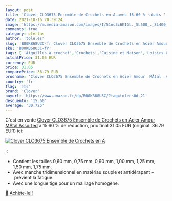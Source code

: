 ```yaml
---
layout: post
title: 'Clover CLO3675 Ensemble de Crochets en A avec 15.60 % rabais '
date: 2021-10-16 20:39:24
image: 'https://m.media-amazon.com/images/I/51nc3i6KIGL._SL500_._SL400_.jpg'
comments: true
category: ofertas
author: 'tole.es'
slug: 'B00KB68U3C-fr Clover CLO3675 Ensemble de Crochets en Acier Amour MÃtal...'
sku: 'B00KB68U3C-fr'
tags: [ 'Aiguilles à crochet','Crochets','Cuisine et Maison','Loisirs Créatifs','Tricot et crochet','clover', ]
actualPrice: 31.05 EUR
currency: EUR
price: 31.05
comparePrice: 36.79 EUR
prodname: 'Clover CLO3675 Ensemble de Crochets en Acier Amour  MÃtal  Assorted'
country: 'fr'
flag: '🇫🇷'
brand: 'Clover'
buyurl: 'https://www.amazon.fr/dp/B00KB68U3C/?tag=tolees0d-21'
descuento: '15.60'
average: '30.725'
---
```


C'est en vente [Clover CLO3675 Ensemble de Crochets en Acier Amour  MÃtal  Assorted](https://www.amazon.fr/dp/B00KB68U3C/?tag=tolees0d-21)  à  15.60 % de réduction, prix final  31.05 EUR (original: 36.79 EUR) ici:

[![Clover CLO3675 Ensemble de Crochets en A](https://m.media-amazon.com/images/I/51nc3i6KIGL._SL500_._SL400_.jpg)](https://www.amazon.fr/dp/B00KB68U3C/?tag=tolees0d-21)

ℹ️:

- Contient les tailles 0,60 mm, 0,75 mm, 0,90 mm, 1,00 mm, 1,25 mm, 1,50 mm, 1,75 mm.
- Avec manche tridimensionnel en matériau souple et antidérapant – prévient la fatigue.
- Avec une longue tige pour un maillage homogène.

[🛒 Achète-le!!](https://www.amazon.fr/dp/B00KB68U3C/?tag=tolees0d-21)
